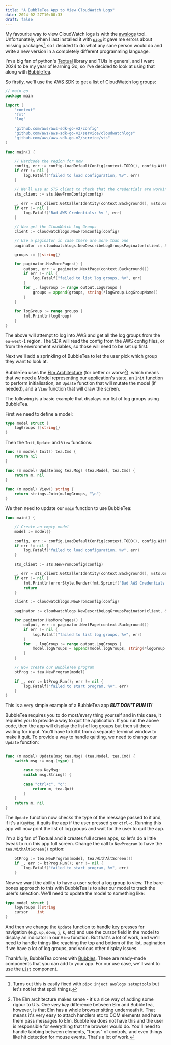 ```yaml
---
title: "A BubbleTea App to View CloudWatch Logs"
date: 2024-02-27T10:00:33
draft: false
---
```

My favourite way to view CloudWatch logs is with the [awslogs](https://github.com/jorgebastida/awslogs) tool. Unfortunately, when I last installed it with [`pipx`](https://github.com/pypa/pipx) it gave me errors about missing packages[^1], so I decided to do what any sane person would do and write a new version in a completely different programming language.

I'm a big fan of python's [Textual](https://textual.textualize.io/) library and TUIs in general, and I want 2024 to be my year of learning Go, so I've decided to look at using that along with [BubbleTea](https://github.com/charmbracelet/bubbletea).

So firstly, we'll use the [AWS SDK](https://aws.amazon.com/sdk-for-go/) to get a list of CloudWatch log groups:

```go
// main.go
package main

import (
	"context"
	"fmt"
	"log"

	"github.com/aws/aws-sdk-go-v2/config"
	"github.com/aws/aws-sdk-go-v2/service/cloudwatchlogs"
	"github.com/aws/aws-sdk-go-v2/service/sts"
)

func main() {

    // Hardcode the region for now
	config, err := config.LoadDefaultConfig(context.TODO(), config.WithRegion("eu-west-1"))
	if err != nil {
		log.Fatalf("failed to load configuration, %v", err)
	}

    // We'll use an STS client to check that the credentials are working
	sts_client := sts.NewFromConfig(config)

	_, err = sts_client.GetCallerIdentity(context.Background(), &sts.GetCallerIdentityInput{})
	if err != nil {
		log.Fatalf("Bad AWS Credentials: %v ", err)
	}

    // Now get the CloudWatch Log Groups
	client := cloudwatchlogs.NewFromConfig(config)

    // Use a paginator in case there are more than one
	paginator := cloudwatchlogs.NewDescribeLogGroupsPaginator(client, &cloudwatchlogs.DescribeLogGroupsInput{})

	groups := []string{}

	for paginator.HasMorePages() {
		output, err := paginator.NextPage(context.Background())
		if err != nil {
			log.Fatalf("failed to list log groups, %v", err)
		}
		for _, logGroup := range output.LogGroups {
			groups = append(groups, string(*logGroup.LogGroupName))
		}
	}
    
    for logGroup := range groups {
        fmt.Println(logGroup)
    }
}
```

The above will attempt to log into AWS and get all the log groups from the `eu-west-1` region. The SDK will read the config from the AWS config files, or from the environment variables, so those will need to be set up first.

Next we'll add a sprinkling of BubbleTea to let the user pick which group they want to look at.

BubbleTea uses the [Elm Architecture](https://guide.elm-lang.org/architecture/) (for better or worse[^2]), which means that we need a Model representing our application's state, an `Init` function to perform initialisation, an `Update` function that will mutate the model (if needed), and a `View` function that will draw the screen.

The following is a basic example that displays our list of log groups using BubbleTea.

First we need to define a model:

```go
type model struct {
    logGroups []string{}
}
```

Then the `Init`, `Update` and `View` functions:

```go
func (m model) Init() tea.Cmd {
    return nil
}

func (m model) Update(msg tea.Msg) (tea.Model, tea.Cmd) {
    return m, nil
}

func (m model) View() string {
    return strings.Join(m.logGroups, "\n")
}
```

We then need to update our `main` function to use BubbleTea:

```go
func main() {

    // Create an empty model
	model := model{}

    config, err := config.LoadDefaultConfig(context.TODO(), config.WithRegion("eu-west-1"))
	if err != nil {
		log.Fatalf("failed to load configuration, %v", err)
	}

	sts_client := sts.NewFromConfig(config)

	_, err = sts_client.GetCallerIdentity(context.Background(), &sts.GetCallerIdentityInput{})
	if err != nil {
		fmt.Println(errorStyle.Render(fmt.Sprintf("Bad AWS Credentials: %v ", err)))
		return
	}

	client := cloudwatchlogs.NewFromConfig(config)

	paginator := cloudwatchlogs.NewDescribeLogGroupsPaginator(client, &cloudwatchlogs.DescribeLogGroupsInput{})

	for paginator.HasMorePages() {
		output, err := paginator.NextPage(context.Background())
		if err != nil {
			log.Fatalf("failed to list log groups, %v", err)
		}
		for _, logGroup := range output.LogGroups {
            model.logGroups = append(model.logGroups, string(*logGroup.LogGroupName))
		}
	}

    // Now create our BubbleTea program
	btProg := tea.NewProgram(model)

	if _, err := btProg.Run(); err != nil {
		log.Fatalf("failed to start program, %v", err)
	}
}
```

This is a very simple example of a BubbleTea app ***BUT DON'T RUN IT!***

BubbleTea requires you to do most/every thing yourself and in this case, it requires you to provide a way to quit the application. If you run the above code, then the app will display the list of log groups but then sit there waiting for input. You'll have to kill it from a separate terminal window to make it quit. To provide a way to handle quitting, we need to change our `Update` function:

```go

func (m model) Update(msg tea.Msg) (tea.Model, tea.Cmd) {
    switch msg := msg.(type) {

        case tea.KeyMsg:
        switch msg.String() {

        case "ctrl+c", "q":
            return m, tea.Quit
        }
    }
    return m, nil
}
```
The `Update` function now checks the type of the message passed to it and, if it's a `KeyMsg`, it quits the app if the user pressed `q` or `ctrl-c`. Running this app will now print the list of log groups and wait for the user to quit the app.

I'm a big fan of Textual and it creates full screen apps, so let's do a little tweak to run this app full screen. Change the call to `NewProgram` to have the `tea.WithAltScreen()` option:

```go
	btProg := tea.NewProgram(model, tea.WithAltScreen())
	if _, err := btProg.Run(); err != nil {
		log.Fatalf("failed to start program, %v", err)
	}
```

Now we want the ability to have a user select a log group to view. The bare-bones approach to this with BubbleTea is to alter our model to track the user's selection. We'll need to update the model to something like:

```go
type model struct {
    logGroups []string
    cursor    int
}
```

And then we change the `Update` function to handle key presses for navigation (e.g. `up`, `down`, `j`, `k`, etc) and use the cursor field in the model to display an indicator in our `View` function. But that's a lot of work, and we'll need to handle things like reaching the top and bottom of the list, pagination if we have a lot of log groups, and various other display issues.

Thankfully, BubbleTea comes with [Bubbles](https://github.com/charmbracelet/bubbles/). These are ready-made components that you can add to your app. For our use case, we'll want to use the [`List`](https://github.com/charmbracelet/bubbles/?tab=readme-ov-file#list) component.

[^1]: Turns out this is easily fixed with `pipx inject awslogs setuptools` but let's not let that spoil things.

[^2]: The Elm architecture makes sense - it's a nice way of adding some rigour to UIs. One _very key_ difference between Elm and BubbleTea, however, is that Elm has a whole browser sitting underneath it. That means it's very easy to attach handlers etc to DOM elements and have them pass messages to Elm. BubbleTea does not have this and the user is responsible for everything that the browser would do. You'll need to handle tabbing between elements, "focus" of controls, and even things like hit detection for mouse events. That's a lot of work.